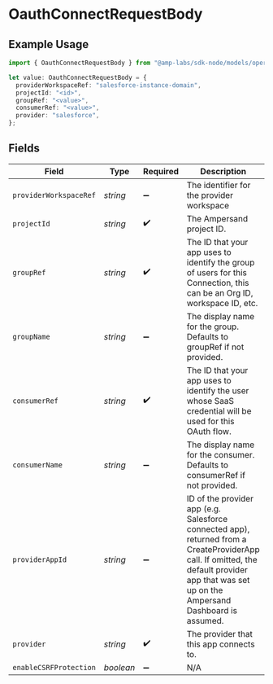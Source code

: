 # OauthConnectRequestBody

## Example Usage

```typescript
import { OauthConnectRequestBody } from "@amp-labs/sdk-node/models/operations";

let value: OauthConnectRequestBody = {
  providerWorkspaceRef: "salesforce-instance-domain",
  projectId: "<id>",
  groupRef: "<value>",
  consumerRef: "<value>",
  provider: "salesforce",
};
```

## Fields

| Field                                                                                                                                                                                       | Type                                                                                                                                                                                        | Required                                                                                                                                                                                    | Description                                                                                                                                                                                 | Example                                                                                                                                                                                     |
| ------------------------------------------------------------------------------------------------------------------------------------------------------------------------------------------- | ------------------------------------------------------------------------------------------------------------------------------------------------------------------------------------------- | ------------------------------------------------------------------------------------------------------------------------------------------------------------------------------------------- | ------------------------------------------------------------------------------------------------------------------------------------------------------------------------------------------- | ------------------------------------------------------------------------------------------------------------------------------------------------------------------------------------------- |
| `providerWorkspaceRef`                                                                                                                                                                      | *string*                                                                                                                                                                                    | :heavy_minus_sign:                                                                                                                                                                          | The identifier for the provider workspace                                                                                                                                                   | salesforce-instance-domain                                                                                                                                                                  |
| `projectId`                                                                                                                                                                                 | *string*                                                                                                                                                                                    | :heavy_check_mark:                                                                                                                                                                          | The Ampersand project ID.                                                                                                                                                                   |                                                                                                                                                                                             |
| `groupRef`                                                                                                                                                                                  | *string*                                                                                                                                                                                    | :heavy_check_mark:                                                                                                                                                                          | The ID that your app uses to identify the group of users for this Connection, this can be an Org ID, workspace ID, etc.                                                                     |                                                                                                                                                                                             |
| `groupName`                                                                                                                                                                                 | *string*                                                                                                                                                                                    | :heavy_minus_sign:                                                                                                                                                                          | The display name for the group. Defaults to groupRef if not provided.                                                                                                                       |                                                                                                                                                                                             |
| `consumerRef`                                                                                                                                                                               | *string*                                                                                                                                                                                    | :heavy_check_mark:                                                                                                                                                                          | The ID that your app uses to identify the user whose SaaS credential will be used for this OAuth flow.                                                                                      |                                                                                                                                                                                             |
| `consumerName`                                                                                                                                                                              | *string*                                                                                                                                                                                    | :heavy_minus_sign:                                                                                                                                                                          | The display name for the consumer. Defaults to consumerRef if not provided.                                                                                                                 |                                                                                                                                                                                             |
| `providerAppId`                                                                                                                                                                             | *string*                                                                                                                                                                                    | :heavy_minus_sign:                                                                                                                                                                          | ID of the provider app (e.g. Salesforce connected app), returned from a CreateProviderApp call. If omitted, the default provider app that was set up on the Ampersand Dashboard is assumed. |                                                                                                                                                                                             |
| `provider`                                                                                                                                                                                  | *string*                                                                                                                                                                                    | :heavy_check_mark:                                                                                                                                                                          | The provider that this app connects to.                                                                                                                                                     | salesforce                                                                                                                                                                                  |
| `enableCSRFProtection`                                                                                                                                                                      | *boolean*                                                                                                                                                                                   | :heavy_minus_sign:                                                                                                                                                                          | N/A                                                                                                                                                                                         |                                                                                                                                                                                             |